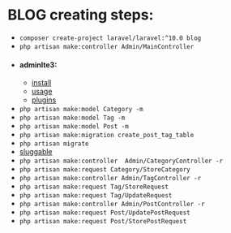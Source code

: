 # BLOG creating steps:
- `composer create-project laravel/laravel:^10.0 blog`
- `php artisan make:controller Admin/MainController`
- #### adminlte3:
  - [install](https://github.com/jeroennoten/Laravel-AdminLTE/wiki/Installation)
  - [usage](https://github.com/jeroennoten/Laravel-AdminLTE/wiki/Usage)
  - [plugins](https://github.com/jeroennoten/Laravel-AdminLTE/wiki/Plugins-Configuration)
- `php artisan make:model Category -m`
- `php artisan make:model Tag -m`
- `php artisan make:model Post -m`
- `php artisan make:migration create_post_tag_table`
- `php artisan migrate` 
- [sluggable](https://github.com/cviebrock/eloquent-sluggable)
- `php artisan make:controller  Admin/CategoryController -r`
- `php artisan make:request Category/StoreCategory`
- `php artisan make:controller Admin/TagController -r`
- `php artisan make:request Tag/StoreRequest`
- `php artisan make:request Tag/UpdateRequest`
- `php artisan make:controller Admin/PostController -r`
- `php artisan make:request Post/UpdatePostRequest`
- `php artisan make:request Post/StorePostRequest`